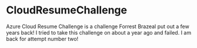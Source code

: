 # CloudResumeChallenge
Azure Cloud Resume Challenge is a challenge Forrest Brazeal put out a few years back! I tried to take this challenge on about a year ago and failed. I am back for attempt number two!
